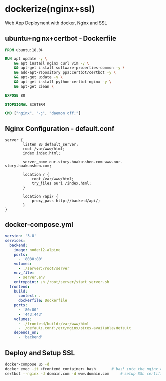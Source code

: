 # dockerize(nginx+ssl)

Web App Deployment with docker, Nginx and SSL

## ubuntu+nginx+certbot - Dockerfile

```Dockerfile
FROM ubuntu:18.04

RUN apt update -y \
    && apt install nginx curl vim -y \
    && apt-get install software-properties-common -y \
    && add-apt-repository ppa:certbot/certbot -y \
    && apt-get update -y \
    && apt-get install python-certbot-nginx -y \
    && apt-get clean \

EXPOSE 80

STOPSIGNAL SIGTERM

CMD ["nginx", "-g", "daemon off;"]
```

## Nginx Configuration - default.conf

```
server {
        listen 80 default_server;
        root /var/www/html;
        index index.html;

        server_name our-story.huakunshen.com www.our-story.huakunshen.com;

        location / {
            root /var/www/html;
            try_files $uri /index.html;
        }

        location /api/ {
            proxy_pass http://backend/api/;
        }
}
```

## docker-compose.yml

```yaml
version: '3.8'
services:
  backend:
    image: node:12-alpine
    ports:
      - '8080:80'
    volumes:
      - ./server:/root/server
    env_file:
      - server.env
    entrypoint: sh /root/server/start_server.sh
  frontend:
    build:
      context: .
      dockerfile: Dockerfile
    ports:
      - '80:80'
      - '443:443'
    volumes:
      - ./frontend/build:/var/www/html
      - ./default.conf:/etc/nginx/sites-available/default
    depends_on:
      - 'backend'
```

## Deploy and Setup SSL

```bash
docker-compose up -d
docker exec -it <frontend_container> bash       # bash into the nginx container
certbot --nginx -d domain.com -d www.domain.com     # setup SSL certificate
```

